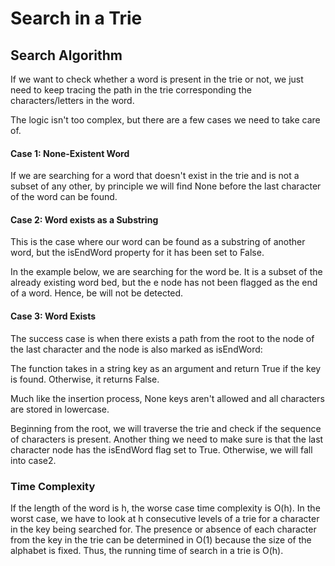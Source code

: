 # Search in a Trie

## Search Algorithm
If we want to check whether a word is present in the trie or not, we just need to keep tracing the path in the trie corresponding the characters/letters in the word.

The logic isn't too complex, but there are a few cases we need to take care of.

#### Case 1: None-Existent Word

If we are searching for a word that doesn't exist in the trie and is not a subset of any other, by principle we will find None before the last character of the word can be found.

#### Case 2: Word exists as a Substring

This is the case where our word can be found as a substring of another word, but the isEndWord property for it has been set to False.

In the example below, we are searching for the word be. It is a subset of the already existing word bed, but the e node has not been flagged as the end of a word. Hence, be will not be detected.

#### Case 3: Word Exists

The success case is when there exists a path from the root to the node of the last character and the node is also marked as isEndWord:


The function takes in a string key as an argument and return True if the key is found. Otherwise, it returns False.

Much like the insertion process, None keys aren't allowed and all characters are stored in lowercase.

Beginning from the root, we will traverse the trie and check if the sequence of characters is present. Another thing we need to make sure is that the last character node has the isEndWord flag set to True. Otherwise, we will fall into case2.

### Time Complexity
If the length of the word is h, the worse case time complexity is O(h). In the worst case, we have to look at h consecutive levels of a trie for a character in the key being searched for. The presence or absence of each character from the key in the trie can be determined in O(1) because the size of the alphabet is fixed. Thus, the running time of search in a trie is O(h).